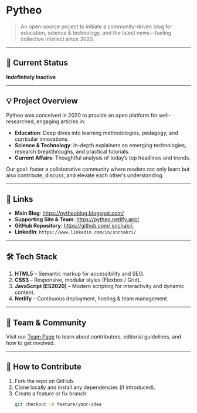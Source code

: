 # Pytheo

> An open-source project to initiate a community-driven blog for education, science & technology, and the latest news—fueling collective intellect since 2020.

---

## 🚧 Current Status
**Indefinitely Inactive**

---

## 💡 Project Overview
Pytheo was conceived in 2020 to provide an open platform for well-researched, engaging articles in:
- **Education**: Deep dives into learning methodologies, pedagogy, and curricular innovations.  
- **Science & Technology**: In-depth explainers on emerging technologies, research breakthroughs, and practical tutorials.  
- **Current Affairs**: Thoughtful analysis of today’s top headlines and trends.  

Our goal: foster a collaborative community where readers not only learn but also contribute, discuss, and elevate each other’s understanding.

---

## 🔗 Links

- **Main Blog**: https://pytheoblog.blogspot.com/  
- **Supporting Site & Team**: https://pytheo.netlify.app/  
- **GitHub Repository**: https://github.com/`snchakri`  
- **LinkedIn**: `https://www.linkedin.com/in/snchakri/`

---

## 🛠️ Tech Stack

1. **HTML5** – Semantic markup for accessibility and SEO.  
2. **CSS3** – Responsive, modular styles (Flexbox / Grid).  
3. **JavaScript (ES2020)** – Modern scripting for interactivity and dynamic content.  
4. **Netlify** – Continuous deployment, hosting & team management.

---

## 👥 Team & Community

Visit our [Team Page](https://pytheo.netlify.app/team/) to learn about contributors, editorial guidelines, and how to get involved.

---

## 📝 How to Contribute

1. Fork the repo on GitHub.  
2. Clone locally and install any dependencies (if introduced).  
3. Create a feature or fix branch:  
   ```bash
   git checkout -b feature/your-idea
